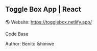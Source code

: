 ## Toggle Box App | React

🌎 Website: https://togglebox.netlify.app/

Code Base 

Author: Benito Ishimwe
